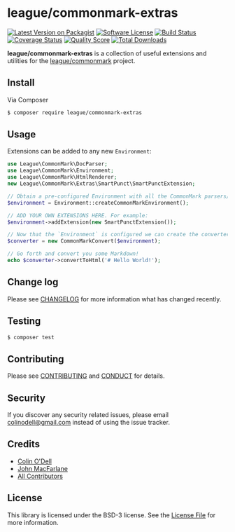 # league/commonmark-extras

[![Latest Version on Packagist][ico-version]][link-packagist]
[![Software License][ico-license]](LICENSE.md)
[![Build Status][ico-travis]][link-travis]
[![Coverage Status][ico-scrutinizer]][link-scrutinizer]
[![Quality Score][ico-code-quality]][link-code-quality]
[![Total Downloads][ico-downloads]][link-downloads]

**league/commonmark-extras** is a collection of useful extensions and utilities
for the [league/commonmark][link-league-commonmark] project.

## Install

Via Composer

``` bash
$ composer require league/commonmark-extras
```

## Usage

Extensions can be added to any new `Environment`:

``` php
use League\CommonMark\DocParser;
use League\CommonMark\Environment;
use League\CommonMark\HtmlRenderer;
new League\CommonMark\Extras\SmartPunct\SmartPunctExtension;

// Obtain a pre-configured Environment with all the CommonMark parsers/renderers ready-to-go
$environment = Environment::createCommonMarkEnvironment();

// ADD YOUR OWN EXTENSIONS HERE. For example:
$environment->addExtension(new SmartPunctExtension());

// Now that the `Environment` is configured we can create the converter engine:
$converter = new CommonMarkConvert($environment);

// Go forth and convert you some Markdown!
echo $converter->convertToHtml('# Hello World!');
```

## Change log

Please see [CHANGELOG](CHANGELOG.md) for more information what has changed recently.

## Testing

``` bash
$ composer test
```

## Contributing

Please see [CONTRIBUTING](CONTRIBUTING.md) and [CONDUCT](CONDUCT.md) for details.

## Security

If you discover any security related issues, please email colinodell@gmail.com instead of using the issue tracker.

## Credits

- [Colin O'Dell][link-author]
- [John MacFarlane][link-jgm]
- [All Contributors][link-contributors]

## License

This library is licensed under the BSD-3 license.  See the [License File](LICENSE.md) for more information.

[ico-version]: https://img.shields.io/packagist/v/league/commonmark-extras.svg?style=flat-square
[ico-license]: https://img.shields.io/badge/license-MIT-brightgreen.svg?style=flat-square
[ico-travis]: https://img.shields.io/travis/league/commonmark-extras/master.svg?style=flat-square
[ico-scrutinizer]: https://img.shields.io/scrutinizer/coverage/g/league/commonmark-extras.svg?style=flat-square
[ico-code-quality]: https://img.shields.io/scrutinizer/g/league/commonmark-extras.svg?style=flat-square
[ico-downloads]: https://img.shields.io/packagist/dt/league/commonmark-extras.svg?style=flat-square

[link-packagist]: https://packagist.org/packages/league/commonmark-extras
[link-travis]: https://travis-ci.org/league/commonmark-extras
[link-scrutinizer]: https://scrutinizer-ci.com/g/league/commonmark-extras/code-structure
[link-code-quality]: https://scrutinizer-ci.com/g/league/commonmark-extras
[link-downloads]: https://packagist.org/packages/league/commonmark-extras
[link-author]: https://github.com/colinodell
[link-contributors]: ../../contributors
[link-league-commonmark]: https://github.com/thephpleague/commonmark
[link-jgm]: https://github.com/jgm
